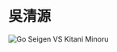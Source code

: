 # 吳清源

![Go Seigen VS Kitani Minoru](https://raw.github.com/mpereira/go-seigen/master/resources/go_seigen_vs_kitani_minoru.png)
